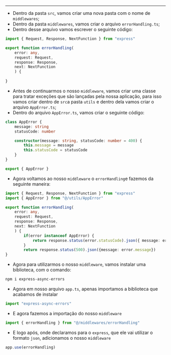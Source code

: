 ___
- Dentro da pasta `src`, vamos criar uma nova pasta com o nome de `middlewares`;
- Dentro da pasta `middlewares`, vamos criar o arquivo `errorHandling.ts`;
- Dentro desse arquivo vamos escrever o seguinte código:
```ts
import { Request, Response, NextFunction } from "express"

export function errorHandling(
	error: any,
	request: Request,
	response: Response, 
	next: NextFunction
	) {
	
}
```
- Antes de continuarmos o nosso `middleware`, vamos criar uma classe para tratar exceções que são lançadas pela nossa aplicação, para isso vamos criar dentro de `src`a pasta `utils` e dentro dela vamos criar o arquivo `AppError.ts`;
- Dentro do arquivo `AppError.ts`, vamos criar o seguinte código:
```ts
class AppError {
	message: string
	statusCode: number

	constructor(message: string, statusCode: number = 400) {
		this.message = message
		this.statusCode = statusCode
	}
}

export { AppError }
```
- Agora voltamos ao nosso `middleware` o `errorHandling`e fazemos da seguinte maneira:
```ts
import { Request, Response, NextFunction } from "express"
import { AppError } from "@/utils/AppError"

export function errorHandling(
	error: any,
	request: Request,
	response: Response, 
	next: NextFunction
	) {
		if(error instanceof AppError) {
			return response.status(error.statusCode).json({ message: error.message})
		}
		return response.status(500).json({message: error.message})
}
```
- Agora para utilizarmos o nosso `middleware`, vamos instalar uma biblioteca, com o comando:
```zsh
npm i express-async-errors
```
- Agora em nosso arquivo `app.ts`, apenas importamos a biblioteca que acabamos de instalar
```ts
import "express-async-errors"
```
- E agora fazemos a importação do nosso `middleware`
```ts
import { errorHandling } from "@/middlewares/errorHandling"
```
- E logo após, onde declaramos para o `express`, que ele vai utilizar o formato `json`, adicionamos o nosso `middleware`
```ts
app.use(errorHandling)
```